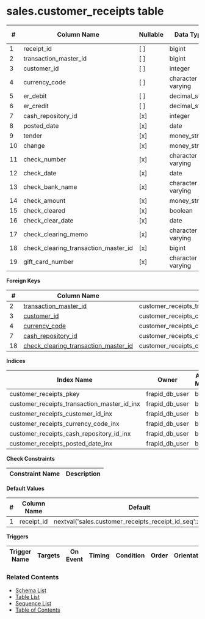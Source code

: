 # sales.customer_receipts table



| # | Column Name | Nullable | Data Type | Max Length | Description |
| --- | --- | --- | --- | --- | --- |
| 1 | receipt_id | [ ] | bigint | 0 |  |
| 2 | transaction_master_id | [ ] | bigint | 0 |  |
| 3 | customer_id | [ ] | integer | 0 |  |
| 4 | currency_code | [ ] | character varying | 12 |  |
| 5 | er_debit | [ ] | decimal_strict | 0 |  |
| 6 | er_credit | [ ] | decimal_strict | 0 |  |
| 7 | cash_repository_id | [x] | integer | 0 |  |
| 8 | posted_date | [x] | date | 0 |  |
| 9 | tender | [x] | money_strict2 | 0 |  |
| 10 | change | [x] | money_strict2 | 0 |  |
| 11 | check_number | [x] | character varying | 100 |  |
| 12 | check_date | [x] | date | 0 |  |
| 13 | check_bank_name | [x] | character varying | 1000 |  |
| 14 | check_amount | [x] | money_strict2 | 0 |  |
| 15 | check_cleared | [x] | boolean | 0 |  |
| 16 | check_clear_date | [x] | date | 0 |  |
| 17 | check_clearing_memo | [x] | character varying | 1000 |  |
| 18 | check_clearing_transaction_master_id | [x] | bigint | 0 |  |
| 19 | gift_card_number | [x] | character varying | 100 |  |



**Foreign Keys**

| # | Column Name | Key Name | References |
| --- | --- | --- | --- |
| 2 | [transaction_master_id](../finance/transaction_master.md) | customer_receipts_transaction_master_id_fkey | finance.transaction_master.transaction_master_id |
| 3 | [customer_id](../inventory/customers.md) | customer_receipts_customer_id_fkey | inventory.customers.customer_id |
| 4 | [currency_code](../core/currencies.md) | customer_receipts_currency_code_fkey | core.currencies.currency_code |
| 7 | [cash_repository_id](../finance/cash_repositories.md) | customer_receipts_cash_repository_id_fkey | finance.cash_repositories.cash_repository_id |
| 18 | [check_clearing_transaction_master_id](../finance/transaction_master.md) | customer_receipts_check_clearing_transaction_master_id_fkey | finance.transaction_master.transaction_master_id |



**Indices**

| Index Name | Owner | Access Method | Definition | Description |
| --- | --- | --- | --- | --- |
| customer_receipts_pkey | frapid_db_user | btree | receipt_id |  |
| customer_receipts_transaction_master_id_inx | frapid_db_user | btree | transaction_master_id |  |
| customer_receipts_customer_id_inx | frapid_db_user | btree | customer_id |  |
| customer_receipts_currency_code_inx | frapid_db_user | btree | currency_code |  |
| customer_receipts_cash_repository_id_inx | frapid_db_user | btree | cash_repository_id |  |
| customer_receipts_posted_date_inx | frapid_db_user | btree | posted_date |  |



**Check Constraints**

| Constraint Name | Description |
| --- | --- |



**Default Values**

| # | Column Name | Default |
| --- | --- | --- |
| 1 | receipt_id | nextval('sales.customer_receipts_receipt_id_seq'::regclass) |


**Triggers**

| Trigger Name | Targets | On Event | Timing | Condition | Order | Orientation | Description |
| --- | --- | --- | --- | --- | --- | --- | --- |


### Related Contents
* [Schema List](../../schemas.md)
* [Table List](../../tables.md)
* [Sequence List](../../sequences.md)
* [Table of Contents](../../README.md)
